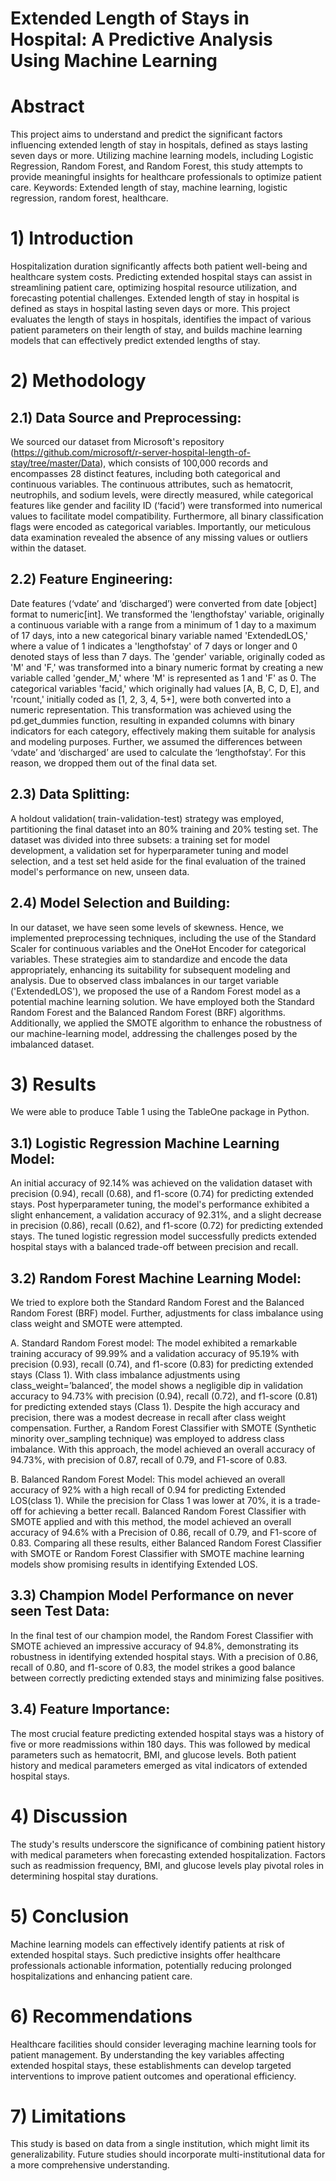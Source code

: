 # Extended Length of Stays in Hospital: A Predictive Analysis Using Machine Learning

# Abstract 
This project aims to understand and predict the significant factors influencing extended length of stay in hospitals, defined as stays lasting seven days or more. Utilizing machine learning models, including Logistic Regression, Random Forest, and Random Forest, this study attempts to provide meaningful insights for healthcare professionals to optimize patient care. 
Keywords: Extended length of stay, machine learning, logistic regression, random forest, healthcare. 

# 1) Introduction
Hospitalization duration significantly affects both patient well-being and healthcare system costs. Predicting extended hospital stays can assist in streamlining patient care, optimizing hospital resource utilization, and forecasting potential challenges. Extended length of stay in hospital is defined as stays in hospital lasting seven days or more. This project evaluates the length of stays in hospitals, identifies the impact of various patient parameters on their length of stay, and builds machine learning models that can effectively predict extended lengths of stay.

# 2) Methodology 
## 2.1) Data Source and Preprocessing: 
We sourced our dataset from Microsoft's repository (https://github.com/microsoft/r-server-hospital-length-of-stay/tree/master/Data), which consists of 100,000 records and encompasses 28 distinct features, including both categorical and continuous variables. The continuous attributes, such as hematocrit, neutrophils, and sodium levels, were directly measured, while categorical features like gender and facility ID (‘facid’) were transformed into numerical values to facilitate model compatibility. Furthermore, all binary classification flags were encoded as categorical variables. Importantly, our meticulous data examination revealed the absence of any missing values or outliers within the dataset. 

## 2.2) Feature Engineering: 
Date features (‘vdate’ and ‘discharged’) were converted from date [object] format to numeric[int]. 
We transformed the 'lengthofstay' variable, originally a continuous variable with a range from a minimum of 1 day to a maximum of 17 days, into a new categorical binary variable named 'ExtendedLOS,' where a value of 1 indicates a 'lengthofstay' of 7 days or longer and 0 denoted stays of less than 7 days. 
The 'gender' variable, originally coded as 'M' and 'F,' was transformed into a binary numeric format by creating a new variable called 'gender_M,' where 'M' is represented as 1 and 'F' as 0. 
The categorical variables 'facid,' which originally had values [A, B, C, D, E], and 'rcount,' initially coded as [1, 2, 3, 4, 5+], were both converted into a numeric representation. This transformation was achieved using the pd.get_dummies function, resulting in expanded columns with binary indicators for each category, effectively making them suitable for analysis and modeling purposes. 
Further, we assumed the differences between ‘vdate’ and ‘discharged’ are used to calculate the ‘lengthofstay’. For this reason, we dropped them out of the final data set. 

## 2.3) Data Splitting:
A holdout validation( train-validation-test) strategy was employed, partitioning the final dataset into an 80% training and 20% testing set. The dataset was divided into three subsets: a training set for model development, a validation set for hyperparameter tuning and model selection, and a test set held aside for the final evaluation of the trained model's performance on new, unseen data. 

## 2.4) Model Selection and Building: 
In our dataset, we have seen some levels of skewness. Hence, we implemented preprocessing techniques, including the use of the Standard Scaler for continuous variables and the OneHot Encoder for categorical variables. These strategies aim to standardize and encode the data appropriately, enhancing its suitability for subsequent modeling and analysis. Due to observed class imbalances in our target variable ('ExtendedLOS'), we proposed the use of a Random Forest model as a potential machine learning solution. We have employed both the Standard Random Forest and the Balanced Random Forest (BRF) algorithms. Additionally, we applied the SMOTE algorithm to enhance the robustness of our machine-learning model, addressing the challenges posed by the imbalanced dataset. 

# 3) Results
We were able to produce Table 1 using the TableOne package in Python. 

## 3.1) Logistic Regression Machine Learning Model: 
An initial accuracy of 92.14% was achieved on the validation dataset with precision (0.94), recall (0.68), and f1-score (0.74) for predicting extended stays. Post hyperparameter tuning, the model's performance exhibited a slight enhancement, a validation accuracy of 92.31%, and a slight decrease in precision (0.86), recall (0.62), and f1-score (0.72) for predicting extended stays. The tuned logistic regression model successfully predicts extended hospital stays with a balanced trade-off between precision and recall. 

## 3.2) Random Forest Machine Learning Model: 
We tried to explore both the Standard Random Forest and the Balanced Random Forest (BRF) model. Further, adjustments for class imbalance using class weight and SMOTE were attempted.

A. Standard Random Forest model: 
The model exhibited a remarkable training accuracy of 99.99% and a validation accuracy of 95.19% with precision (0.93), recall (0.74), and f1-score (0.83) for predicting extended stays (Class 1). 
With class imbalance adjustments using class_weight=’balanced’, the model shows a negligible dip in validation accuracy to 94.73% with precision (0.94), recall (0.72), and f1-score (0.81) for predicting extended stays (Class 1). Despite the high accuracy and precision, there was a modest decrease in recall after class weight compensation. Further, a Random Forest Classifier with SMOTE (Synthetic minority over_sampling technique) was employed to address class imbalance. With this approach, the model achieved an overall accuracy of 94.73%, with precision of 0.87, recall of 0.79, and F1-score of 0.83. 

B. Balanced Random Forest Model:
This model achieved an overall accuracy of 92% with a high recall of 0.94 for predicting Extended LOS(class 1). While the precision for Class 1 was lower at 70%, it is a trade-off for achieving a better recall. 
Balanced Random Forest Classifier with SMOTE applied and with this method, the model achieved an overall accuracy of 94.6% with a Precision of 0.86, recall of 0.79, and F1-score of 0.83. 
Comparing all these results, either Balanced Random Forest Classifier with SMOTE or Random Forest Classifier with SMOTE machine learning models show promising results in identifying Extended LOS. 

## 3.3) Champion Model Performance on never seen Test Data: 
In the final test of our champion model, the Random Forest Classifier with SMOTE achieved an impressive accuracy of 94.8%, demonstrating its robustness in identifying extended hospital stays. With a precision of 0.86, recall of 0.80, and f1-score of 0.83, the model strikes a good balance between correctly predicting extended stays and minimizing false positives.

## 3.4) Feature Importance: 
The most crucial feature predicting extended hospital stays was a history of five or more readmissions within 180 days. This was followed by medical parameters such as hematocrit, BMI, and glucose levels. Both patient history and medical parameters emerged as vital indicators of extended hospital stays. 

# 4) Discussion 
The study's results underscore the significance of combining patient history with medical parameters when forecasting extended hospitalization. Factors such as readmission frequency, BMI, and glucose levels play pivotal roles in determining hospital stay durations. 

# 5) Conclusion 
Machine learning models can effectively identify patients at risk of extended hospital stays. Such predictive insights offer healthcare professionals actionable information, potentially reducing prolonged hospitalizations and enhancing patient care. 

# 6) Recommendations
Healthcare facilities should consider leveraging machine learning tools for patient management. By understanding the key variables affecting extended hospital stays, these establishments can develop targeted interventions to improve patient outcomes and operational efficiency. 

# 7) Limitations
This study is based on data from a single institution, which might limit its generalizability. Future studies should incorporate multi-institutional data for a more comprehensive understanding. 




